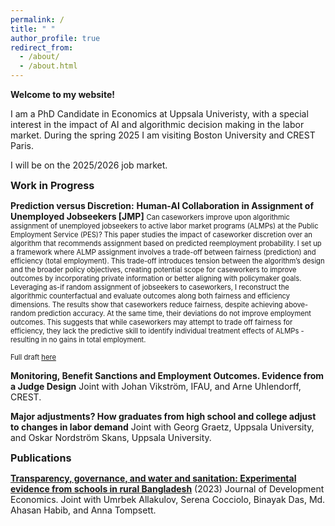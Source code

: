 ```yaml
---
permalink: /
title: " "
author_profile: true
redirect_from: 
  - /about/
  - /about.html
---
```


**Welcome to my website!** 

I am a PhD Candidate in Economics at Uppsala Univeristy, with a special interest in the impact of AI and algorithmic decision making in the labor market. During the spring 2025 I am visiting Boston University and CREST Paris.

I will be on the 2025/2026 job market.


<span style="font-size: 1.15em">**Work in Progress**</span>

**Prediction versus Discretion:** 
**Human-AI Collaboration in Assignment of Unemployed Jobseekers [JMP]**
<span style="font-size: 0.8em"> Can caseworkers improve upon algorithmic assignment of unemployed jobseekers to active labor market programs (ALMPs) at the Public Employment Service (PES)? This paper studies the impact of caseworker discretion over an algorithm that recommends assignment based on predicted reemployment probability. I set up a framework where ALMP assignment involves a trade-off between fairness (prediction) and efficiency (total employment). This trade-off introduces tension between the algorithm’s design and the broader policy objectives, creating potential scope for caseworkers to improve outcomes by incorporating private information or better aligning with policymaker goals. Leveraging as-if random assignment of jobseekers to caseworkers, I reconstruct the algorithmic counterfactual and evaluate outcomes along both fairness and efficiency dimensions. The results show that caseworkers reduce fairness, despite achieving above-random prediction accuracy. At the same time, their deviations do not improve employment outcomes. This suggests that while caseworkers may attempt to trade off fairness for efficiency, they lack the predictive skill to identify individual treatment effects of ALMPs - resulting in no gains in total employment.</span>

<span style="font-size: 0.8em">  Full draft [here](https://www.dropbox.com/scl/fi/z3bek7d1bmu14qznxut34/Lovisa-Rambjer-JMP-August2025.pdf?rlkey=pl0mu6b53caembn4kd7gfdgpf&st=g9jkskg8&dl=0)</span>

**Monitoring, Benefit Sanctions and Employment Outcomes. Evidence from a Judge Design** 
Joint with Johan Vikström, IFAU, and Arne Uhlendorff, CREST.  

**Major adjustments? How graduates from high school and college adjust to changes in labor demand** 
Joint with Georg Graetz, Uppsala University, and Oskar Nordström Skans, Uppsala University.  

<span style="font-size: 1.15em">**Publications**</span>

[**Transparency, governance, and water and sanitation: Experimental evidence from schools in rural Bangladesh**](https://www.sciencedirect.com/science/article/pii/S0304387823000378) (2023) Journal of Development Economics. 
Joint with Umrbek Allakulov, Serena Cocciolo, Binayak Das, Md. Ahasan Habib, and Anna Tompsett.


